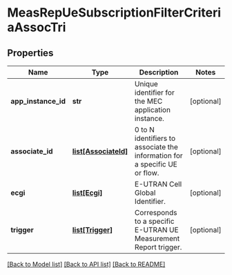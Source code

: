# MeasRepUeSubscriptionFilterCriteriaAssocTri

## Properties
Name | Type | Description | Notes
------------ | ------------- | ------------- | -------------
**app_instance_id** | **str** | Unique identifier for the MEC application instance. | [optional] 
**associate_id** | [**list[AssociateId]**](AssociateId.md) | 0 to N identifiers to associate the information for a specific UE or flow. | [optional] 
**ecgi** | [**list[Ecgi]**](Ecgi.md) | E-UTRAN Cell Global Identifier. | [optional] 
**trigger** | [**list[Trigger]**](Trigger.md) | Corresponds to a specific E-UTRAN UE Measurement Report trigger. | [optional] 

[[Back to Model list]](../README.md#documentation-for-models) [[Back to API list]](../README.md#documentation-for-api-endpoints) [[Back to README]](../README.md)

